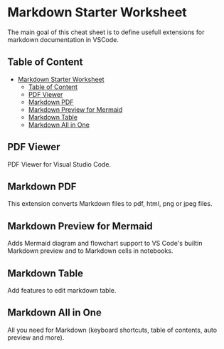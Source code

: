 # Markdown Starter Worksheet
The main goal of this cheat sheet is to define usefull extensions for markdown documentation in VSCode.

## Table of Content
- [Markdown Starter Worksheet](#markdown-starter-worksheet)
  - [Table of Content](#table-of-content)
  - [PDF Viewer](#pdf-viewer)
  - [Markdown PDF](#markdown-pdf)
  - [Markdown Preview for Mermaid](#markdown-preview-for-mermaid)
  - [Markdown Table](#markdown-table)
  - [Markdown All in One](#markdown-all-in-one)
  

## PDF Viewer
PDF Viewer for Visual Studio Code.

## Markdown PDF
This extension converts Markdown files to pdf, html, png or jpeg files.

## Markdown Preview for Mermaid
Adds Mermaid diagram and flowchart support to VS Code's builtin Markdown preview and to Markdown cells in notebooks.

## Markdown Table
Add features to edit markdown table.

## Markdown All in One
All you need for Markdown (keyboard shortcuts, table of contents, auto preview and more).
